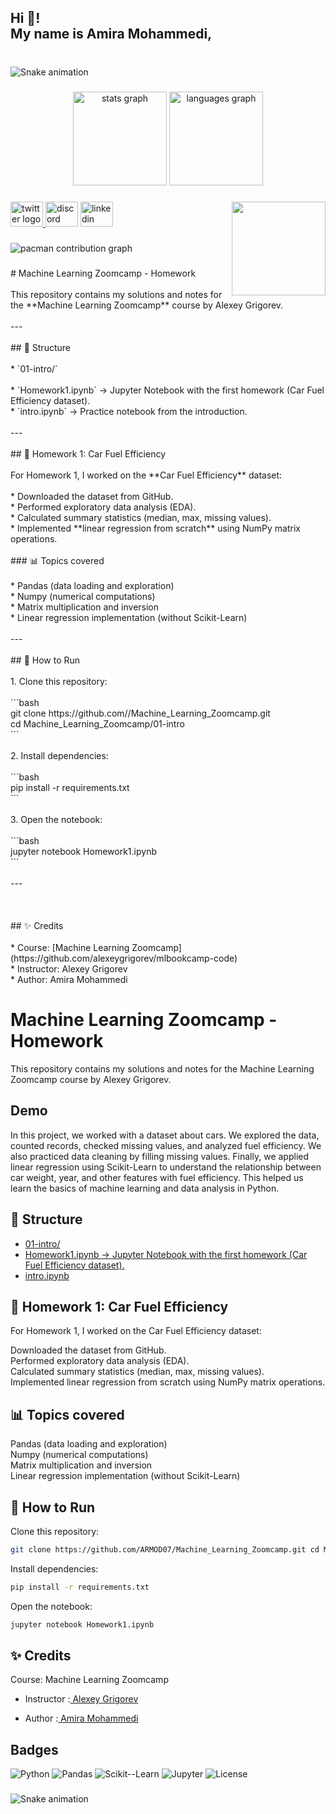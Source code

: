 <h2 align="left">Hi 👋!<br>My name is Amira Mohammedi,</h2>

###

<br clear="both">

<img src="https://raw.githubusercontent.com/ARMOD07/ARMOD07/output/snake.svg" alt="Snake animation" />

###

<div align="center">
  <img src="https://github-readme-stats.vercel.app/api?username=ARMOD07&hide_title=false&hide_rank=false&show_icons=true&include_all_commits=true&count_private=true&disable_animations=false&theme=dracula&locale=en&hide_border=false" height="150" alt="stats graph"  />
  <img src="https://github-readme-stats.vercel.app/api/top-langs?username=ARMOD07&locale=en&hide_title=false&layout=compact&card_width=320&langs_count=5&theme=dracula&hide_border=false" height="150" alt="languages graph"  />
</div>

###

<img align="right" height="150" src="https://pixabay.com/fr/photos/marguerites-la-nature-9737623/"  />

###

<div align="left">
  <a href="https://x.com/AMIRAMOHAM7" target="_blank">
    <img src="https://raw.githubusercontent.com/maurodesouza/profile-readme-generator/master/src/assets/icons/social/twitter/default.svg" width="52" height="40" alt="twitter logo"  />
  </a>
  <img src="https://raw.githubusercontent.com/maurodesouza/profile-readme-generator/master/src/assets/icons/social/discord/default.svg" width="52" height="40" alt="discord logo"  />
  <a href="https://www.linkedin.com/in/mohammedi-amira/" target="_blank">
    <img src="https://raw.githubusercontent.com/maurodesouza/profile-readme-generator/master/src/assets/icons/social/linkedin/default.svg" width="52" height="40" alt="linkedin logo"  />
  </a>
</div>

###

<picture>
  <source media="(prefers-color-scheme: dark)" srcset="https://raw.githubusercontent.com/ARMOD07/ARMOD07/output/pacman-contribution-graph-dark.svg">
  <source media="(prefers-color-scheme: light)" srcset="https://raw.githubusercontent.com/ARMOD07/ARMOD07/output/pacman-contribution-graph.svg">
  <img alt="pacman contribution graph" src="https://raw.githubusercontent.com/ARMOD07/ARMOD07/output/pacman-contribution-graph.svg">
</picture>

###

<p align="left"># Machine Learning Zoomcamp - Homework<br><br>This repository contains my solutions and notes for the **Machine Learning Zoomcamp** course by Alexey Grigorev.<br><br>---<br><br>## 📂 Structure<br><br>* `01-intro/`<br><br>  * `Homework1.ipynb` → Jupyter Notebook with the first homework (Car Fuel Efficiency dataset).<br>  * `intro.ipynb` → Practice notebook from the introduction.<br><br>---<br><br>## 📝 Homework 1: Car Fuel Efficiency<br><br>For Homework 1, I worked on the **Car Fuel Efficiency** dataset:<br><br>* Downloaded the dataset from GitHub.<br>* Performed exploratory data analysis (EDA).<br>* Calculated summary statistics (median, max, missing values).<br>* Implemented **linear regression from scratch** using NumPy matrix operations.<br><br>
### 📊 Topics covered<br><br>* Pandas (data loading and exploration)<br>* Numpy (numerical computations)<br>* Matrix multiplication and inversion<br>* Linear regression implementation (without Scikit-Learn)<br><br>---<br><br>## 🚀 How to Run<br><br>1. Clone this repository:<br><br>   ```bash<br>   git clone https://github.com/<your-username>/Machine_Learning_Zoomcamp.git<br>   cd Machine_Learning_Zoomcamp/01-intro<br>   ```<br><br>2. Install dependencies:<br><br>   ```bash<br>   pip install -r requirements.txt<br>   ```<br><br>3. Open the notebook:<br><br>   ```bash<br>   jupyter notebook Homework1.ipynb<br>   ```<br><br>---<br><br> <br><br>## ✨ Credits<br><br>* Course: [Machine Learning Zoomcamp](https://github.com/alexeygrigorev/mlbookcamp-code)<br>* Instructor: Alexey Grigorev<br>* Author: Amira Mohammedi</p>



# Machine Learning Zoomcamp - Homework
This repository contains my solutions and notes for the Machine Learning Zoomcamp course by Alexey Grigorev.

## Demo

In this project, we worked with a dataset about cars. We explored the data, counted records, checked missing values, and analyzed fuel efficiency. We also practiced data cleaning by filling missing values. Finally, we applied linear regression using Scikit-Learn to understand the relationship between car weight, year, and other features with fuel efficiency. This helped us learn the basics of machine learning and data analysis in Python.



## 📂 Structure

 - [ 01-intro/]( )
  - [Homework1.ipynb → Jupyter Notebook with the first homework (Car Fuel Efficiency dataset). ]( )
   - [intro.ipynb ]( )
 

 

## 📝 Homework 1: Car Fuel Efficiency


For Homework 1, I worked on the Car Fuel Efficiency dataset:

Downloaded the dataset from GitHub. \
Performed exploratory data analysis (EDA). \
Calculated summary statistics (median, max, missing values). \
Implemented linear regression from scratch using NumPy matrix operations. 
##  📊 Topics covered
Pandas (data loading and exploration) \
Numpy (numerical computations)\
Matrix multiplication and inversion\
Linear regression implementation (without Scikit-Learn)


## 🚀 How to Run

Clone this repository:

```bash
git clone https://github.com/ARMOD07/Machine_Learning_Zoomcamp.git cd Machine_Learning_Zoomcamp/01-intro
```
Install dependencies:
```bash
pip install -r requirements.txt
```

Open the notebook:
```bash
jupyter notebook Homework1.ipynb
```

## ✨ Credits

Course: Machine Learning Zoomcamp



- Instructor :[ Alexey Grigorev](https://github.com/alexeygrigorev)

- Author :[ Amira Mohammedi]( )
## Badges
 

![Python](https://img.shields.io/badge/Python-3.11-blue)
![Pandas](https://img.shields.io/badge/pandas-2.2.2-green)
![Scikit--Learn](https://img.shields.io/badge/scikit--learn-1.5-orange)
![Jupyter](https://img.shields.io/badge/Jupyter-Notebook-red)
![License](https://img.shields.io/badge/License-MIT-yellow)



###

<img src="https://raw.githubusercontent.com/ARMOD07/ARMOD07/output/snake.svg" alt="Snake animation" />

###
